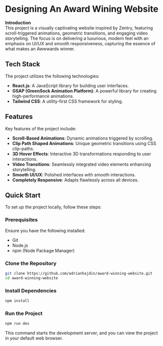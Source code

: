 # Designing An Award Wining Website

**Introduction**  
This project is a visually captivating website inspired by Zentry, featuring scroll-triggered animations, geometric transitions, and engaging video storytelling. The focus is on delivering a luxurious, modern feel with an emphasis on UI/UX and smooth responsiveness, capturing the essence of what makes an Awwwards winner.

## Tech Stack

The project utilizes the following technologies:

- **React.js**: A JavaScript library for building user interfaces.
- **GSAP (GreenSock Animation Platform)**: A powerful library for creating high-performance animations.
- **Tailwind CSS**: A utility-first CSS framework for styling.

## Features

Key features of the project include:

- **Scroll-Based Animations**: Dynamic animations triggered by scrolling.
- **Clip Path Shaped Animations**: Unique geometric transitions using CSS clip-paths.
- **3D Hover Effects**: Interactive 3D transformations responding to user interactions.
- **Video Transitions**: Seamlessly integrated video elements enhancing storytelling.
- **Smooth UI/UX**: Polished interfaces with smooth interactions.
- **Completely Responsive**: Adapts flawlessly across all devices.

## Quick Start

To set up the project locally, follow these steps:

### Prerequisites

Ensure you have the following installed:

- Git
- Node.js
- npm (Node Package Manager)

### Clone the Repository

```bash
git clone https://github.com/adrianhajdin/award-winning-website.git
cd award-winning-website
```

### Install Dependencies

```bash
npm install
```

### Run the Project

```bash
npm run dev
```

This command starts the development server, and you can view the project in your default web browser.
